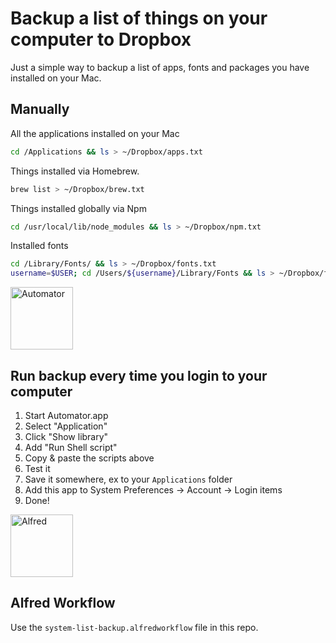 # Backup a list of things on your computer to Dropbox

Just a simple way to backup a list of apps, fonts and packages you have installed on your Mac.

## Manually

All the applications installed on your Mac

```bash    
cd /Applications && ls > ~/Dropbox/apps.txt
```

Things installed via Homebrew.

```bash
brew list > ~/Dropbox/brew.txt
```

Things installed globally via Npm

```bash    
cd /usr/local/lib/node_modules && ls > ~/Dropbox/npm.txt
```

Installed fonts

```bash
cd /Library/Fonts/ && ls > ~/Dropbox/fonts.txt
username=$USER; cd /Users/${username}/Library/Fonts && ls > ~/Dropbox/fonts-user.txt
```

<img src="https://cloud.githubusercontent.com/assets/307676/14935295/45bf18a2-0ecc-11e6-9105-3a0857d14735.png" alt="Automator" height="100">

## Run backup every time you login to your computer

1. Start Automator.app
2. Select "Application"
3. Click "Show library"
4. Add "Run Shell script"
5. Copy & paste the scripts above
6. Test it
7. Save it somewhere, ex to your ``Applications`` folder
8. Add this app to System Preferences -> Account -> Login items
9. Done!

<img src="http://cdn.makeuseof.com/wp-content/uploads/2013/04/Alfred_icon.jpg?6b9ecc" alt="Alfred" height="100">

## Alfred Workflow

Use the ``system-list-backup.alfredworkflow`` file in this repo.